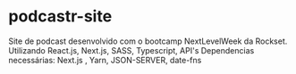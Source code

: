 # podcastr-site
Site de podcast desenvolvido com o bootcamp NextLevelWeek da Rockset. Utilizando React.js, Next.js, SASS, Typescript, API's
Dependencias necessárias: Next.js , Yarn, JSON-SERVER, date-fns

